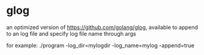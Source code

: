 # glog
an optimized version of https://github.com/golang/glog, available to append to an log file and specify log file name through args

for example:
./program -log_dir=mylogdir -log_name=mylog -append=true
